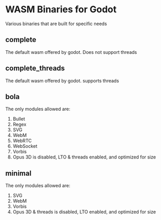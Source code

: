 # WASM Binaries for Godot
Various binaries that are built for specific needs

## complete
The default wasm offered by godot. Does not support threads

## complete_threads
The default wasm offered by godot. supports threads

## bola
The only modules allowed are:
1. Bullet
2. Regex
3. SVG
4. WebM
5. WebRTC
6. WebSocket
7. Vorbis
8. Opus
3D is disabled, LTO & threads enabled, and optimized for size

## minimal
The only modules allowed are:
1. SVG
2. WebM
3. Vorbis
4. Opus
3D & threads is disabled, LTO enabled, and optimized for size